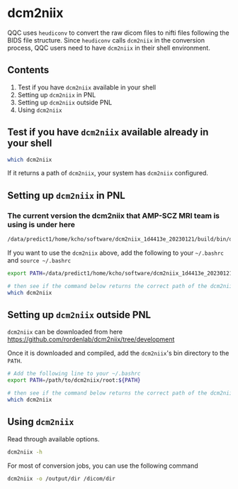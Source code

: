 # dcm2niix

QQC uses `heudiconv` to convert the raw dicom files to nifti files following the BIDS file structure. Since `heudiconv` calls `dcm2niix` in the conversion process, QQC users need to have `dcm2niix` in their shell environment.




## Contents

1. Test if you have `dcm2niix` available in your shell
2. Setting up `dcm2niix` in PNL
3. Setting up `dcm2niix` outside PNL
4. Using `dcm2niix`



## Test if you have `dcm2niix` available already in your shell

```sh
which dcm2niix
```
If it returns a path of `dcm2niix`, your system has `dcm2niix` configured.


## Setting up `dcm2niix` in PNL

### The current version the dcm2niix that AMP-SCZ MRI team is using is under here

```sh
/data/predict1/home/kcho/software/dcm2niix_1d4413e_20230121/build/bin/dcm2niix
```

If you want to use the `dcm2niix` above, add the following to your `~/.bashrc` and `source ~/.bashrc`
```sh
export PATH=/data/predict1/home/kcho/software/dcm2niix_1d4413e_20230121/build/bin:${PATH}

# then see if the command below returns the correct path of the dcm2niix
which dcm2niix
```

## Setting up `dcm2niix` outside PNL

`dcm2niix` can be downloaded from here https://github.com/rordenlab/dcm2niix/tree/development

Once it is downloaded and compiled, add the `dcm2niix`'s bin directory to the `PATH`.

```sh
# Add the following line to your ~/.bashrc 
export PATH=/path/to/dcm2niix/root:${PATH}

# then see if the command below returns the correct path of the dcm2niix
which dcm2niix
```


## Using `dcm2niix`

Read through available options.

```sh
dcm2niix -h
```

For most of conversion jobs, you can use the following command

```sh
dcm2niix -o /output/dir /dicom/dir
```


